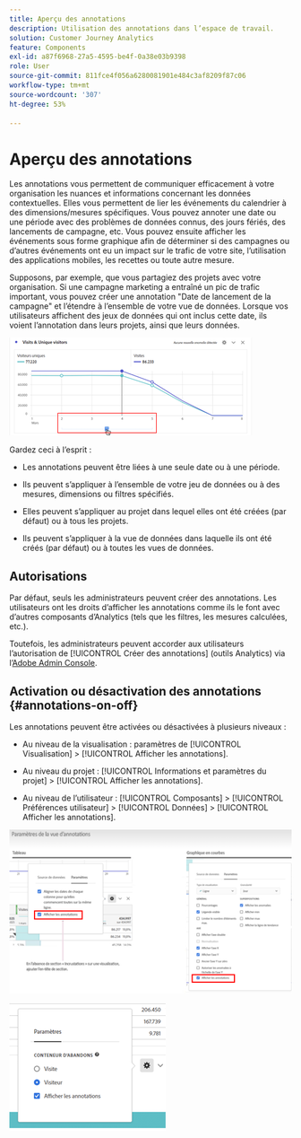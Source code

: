 ```yaml
---
title: Aperçu des annotations
description: Utilisation des annotations dans l’espace de travail.
solution: Customer Journey Analytics
feature: Components
exl-id: a87f6968-27a5-4595-be4f-0a38e03b9398
role: User
source-git-commit: 811fce4f056a6280081901e484c3af8209f87c06
workflow-type: tm+mt
source-wordcount: '307'
ht-degree: 53%

---
```


# Aperçu des annotations

Les annotations vous permettent de communiquer efficacement à votre organisation les nuances et informations concernant les données contextuelles. Elles vous permettent de lier les événements du calendrier à des dimensions/mesures spécifiques. Vous pouvez annoter une date ou une période avec des problèmes de données connus, des jours fériés, des lancements de campagne, etc. Vous pouvez ensuite afficher les événements sous forme graphique afin de déterminer si des campagnes ou d’autres événements ont eu un impact sur le trafic de votre site, l’utilisation des applications mobiles, les recettes ou toute autre mesure.

Supposons, par exemple, que vous partagiez des projets avec votre organisation. Si une campagne marketing a entraîné un pic de trafic important, vous pouvez créer une annotation &quot;Date de lancement de la campagne&quot; et l’étendre à l’ensemble de votre vue de données. Lorsque vos utilisateurs affichent des jeux de données qui ont inclus cette date, ils voient l’annotation dans leurs projets, ainsi que leurs données.

![Graphique en courbes avec annotation mise en surbrillance.](assets/multi-day.png)

Gardez ceci à l’esprit :

* Les annotations peuvent être liées à une seule date ou à une période.

* Ils peuvent s’appliquer à l’ensemble de votre jeu de données ou à des mesures, dimensions ou filtres spécifiés.

* Elles peuvent s’appliquer au projet dans lequel elles ont été créées (par défaut) ou à tous les projets.

* Ils peuvent s’appliquer à la vue de données dans laquelle ils ont été créés (par défaut) ou à toutes les vues de données.

## Autorisations

Par défaut, seuls les administrateurs peuvent créer des annotations. Les utilisateurs ont les droits d’afficher les annotations comme ils le font avec d’autres composants d’Analytics (tels que les filtres, les mesures calculées, etc.).

Toutefois, les administrateurs peuvent accorder aux utilisateurs l’autorisation de [!UICONTROL Créer des annotations] (outils Analytics) via l’[Adobe Admin Console](https://experienceleague.adobe.com/docs/analytics/admin/admin-console/permissions/analytics-tools.html?lang=fr).

## Activation ou désactivation des annotations {#annotations-on-off}

Les annotations peuvent être activées ou désactivées à plusieurs niveaux :

* Au niveau de la visualisation : paramètres de [!UICONTROL Visualisation] > [!UICONTROL Afficher les annotations].

* Au niveau du projet : [!UICONTROL Informations et paramètres du projet] > [!UICONTROL Afficher les annotations].

* Au niveau de l’utilisateur : [!UICONTROL Composants] > [!UICONTROL Préférences utilisateur] > [!UICONTROL Données] > [!UICONTROL Afficher les annotations].

![Dialogue des paramètres de visualisation avec l’option Afficher les annotations mise en surbrillance](assets/show-ann.png)

![Préférences utilisateur pour afficher les annotations.](assets/show-ann2.png)
